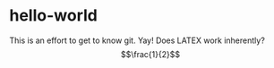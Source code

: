 # hello-world
This is an effort to get to know git. Yay! Does LATEX work inherently? $$\frac{1}{2}$$
